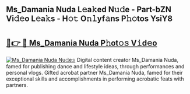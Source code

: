 ## Ms_Damania Nuda L𝚎a𝚔ed N𝚞𝚍e - Part-bZN Vi𝚍𝚎o L𝚎a𝚔s - H𝚘𝚝 O𝚗𝚕yf𝚊ns P𝚑𝚘tos YsiY8

# <h2><a href="http://kf86o0g.oniu.top/?m=Ms_Damania+Nuda">🔗👉 🔴 Ms_Damania Nuda P𝚑ot𝚘𝚜 V𝚒d𝚎o</a></h2>

[![Ms_Damania Nuda Nu𝚍e𝚜](https://i.imgur.com/0qMVB7G.gif)](http://kf86o0g.oniu.top/?m=Ms_Damania+Nuda)
Digital content creator Ms_Damania Nuda, famed for publishing dance and lifestyle ideas, through performances and personal vlogs. Gifted acrobat partner Ms_Damania Nuda, famed for their exceptional skills and accomplishments in performing acrobatic feats with partners.  
